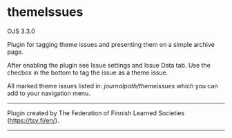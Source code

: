 # themeIssues

OJS 3.3.0

Plugin for tagging theme issues and presenting them on a simple archive page.

After enabling the plugin see Issue settings and Issue Data tab. Use the checbox in the bottom to tag the issue as a theme issue.

All marked theme issues listed in: *journalpath/themeissues* which you can add to your navigation menu.

***
Plugin created by The Federation of Finnish Learned Societies (https://tsv.fi/en/).
***

